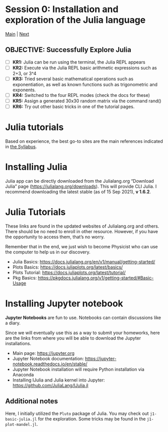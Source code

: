 # Session 0: Installation and exploration of the Julia language
[Main](../) | [Next](../01-HPC/)

## OBJECTIVE: Successfully Explore Julia
- [ ] **KR1:** Julia can be run using the terminal, the Julia REPL appears
- [ ] **KR2:** Execute via the Julia REPL basic arithmetic expressions such as 2+3, or 3^4
- [ ] **KR3:** Tried several basic mathematical operations such as exponentiation, as well as known functions such as trigonometric and exponents.
- [ ] **KR4:** Switched to the four REPL modes (check the docs for these)
- [ ] **KR5:** Assign a generated 30x30 random matrix via the command rand()
- [ ] **KR6:** Try out other basic tricks in one of the tutorial pages.

# Julia tutorials
Based on experience, the best go-to sites are the main references indicated in [the Syllabus](SYLLABUS.md).

# Installing Julia
Julia app can be directly downloaded from the Julialang.org “Download Julia” page (https://julialang.org/downloads). This will provide CLI Julia. I recommend downloading the latest stable (as of 15 Sep 2021), **v 1.6.2**.

# Julia Tutorials
These links are found in the updated websites of Julialang.org and others. There should be no need to enroll in other resource. However, if you have the opportunity to access them, that’s no worry.

Remember that in the end, we just wish to become Physicist who can use the computer to help us in our discovery.
- Julia Basics: https://docs.julialang.org/en/v1/manual/getting-started/
- Plots Basics: https://docs.juliaplots.org/latest/basics/
- Plots Tutorial: https://docs.juliaplots.org/latest/tutorial/
- Pkg Basics: https://pkgdocs.julialang.org/v1/getting-started/#Basic-Usage

# Installing Jupyter notebook
**Jupyter Notebooks** are fun to use.
Notebooks can contain discussions like a diary.

Since we will eventually use this as a way to submit your homeworks, here are the links from where you will be able to download the Jupyter installations.
- Main page: https://jupyter.org
- Jupyter Notebook documentation: https://jupyter-notebook.readthedocs.io/en/stable/
- Jupyter Notebook installation will require Python installation via Anaconda
- Installing IJulia and Julia kernel into Jupyter: https://github.com/JuliaLang/IJulia.jl

## Additional notes
Here, I initially utilized the `Pluto` package of Julia.
You may check out `j1-basic-julia.jl` for the exploration.
Some tricks may be found in the `j1-plot-mandel.jl`.
